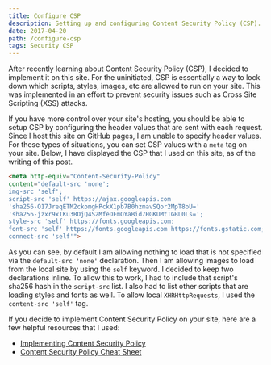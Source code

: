 ```yaml
---
title: Configure CSP
description: Setting up and configuring Content Security Policy (CSP).
date: 2017-04-20
path: /configure-csp
tags: Security CSP
---
```


After recently learning about Content Security Policy (CSP), I decided to implement it on this site. For the uninitiated, CSP is essentially a way to lock down which scripts, styles, images, etc are allowed to run on your site. This was implemented in an effort to prevent security issues such as Cross Site Scripting (XSS) attacks.

<!--more-->

If you have more control over your site's hosting, you should be able to setup CSP by configuring the header values that are sent with each request. Since I host this site on GitHub pages, I am unable to specify header values. For these types of situations, you can set CSP values with a `meta` tag on your site. Below, I have displayed the CSP that I used on this site, as of the writing of this post.

```html
<meta http-equiv="Content-Security-Policy"
content="default-src 'none';
img-src 'self';
script-src 'self' https://ajax.googleapis.com
'sha256-O17JreqETM2ckomgHPckX1pb7B0hzmavSQor2MpT8oU='
'sha256-jzxr9xIKu3BOjQ4S2MfeDFmOYaBid7HGKUMtTGBL0Ls=';
style-src 'self' https://fonts.googleapis.com;
font-src 'self' https://fonts.googleapis.com https://fonts.gstatic.com;
connect-src 'self'">
```

As you can see, by default I am allowing nothing to load that is not specified via the `default-src 'none'` declaration. Then I am allowing images to load from the local site by using the `self` keyword. I decided to keep two declarations inline. To allow this to work, I had to include that script's sha256 hash in the `script-src` list. I also had to list other scripts that are loading styles and fonts as well. To allow local `XHRHttpRequests`, I used the `content-src 'self'` tag.

If you decide to implement Content Security Policy on your site, here are a few helpful resources that I used:

* [Implementing Content Security Policy](https://hacks.mozilla.org/2016/02/implementing-content-security-policy)
* [Content Security Policy Cheat Sheet](https://www.owasp.org/index.php/Content_Security_Policy_Cheat_Sheet)